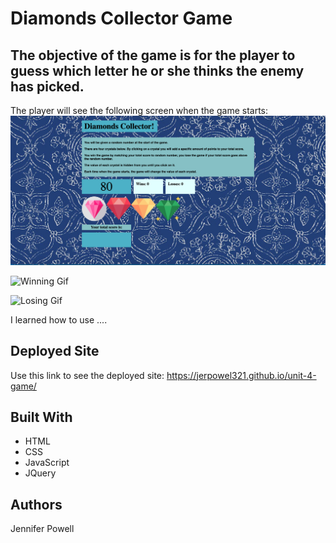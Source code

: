 # Diamonds Collector Game

## The objective of the game is for the player to guess which letter he or she thinks the enemy has picked. 

The player will see the following screen when the game starts: 
![Game Start](assets/images/Start.png)


![Winning Gif](https://media.giphy.com/media/24nHPa9iVMhbhspZTa/giphy.gif)

![Losing Gif](https://media.giphy.com/media/1gSTuoCfmSF0SJkEm7/giphy.gif)


I learned how to use .... 
## Deployed Site
Use this link to see the deployed site:  https://jerpowel321.github.io/unit-4-game/

## Built With
- HTML
- CSS
- JavaScript
- JQuery

## Authors
Jennifer Powell 